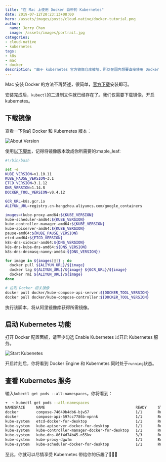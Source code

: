```yaml
---
title: "在 Mac 上使用 Docker 自带的 Kubernetes"
date: 2019-07-12T20:23:13+08:00
hero: /assets/images/posts/cloud-native/docker-tutorial.png
author:
  name: Jerry Chan
  image: /assets/images/portrait.jpg
categories:
- cloud-native
- kubernetes
tags:
- k8s
- mac
- docker
description: "由于 kubernetes 官方镜像仓库被墙，所以在国内想要直接使用 Docker 自带的 kubernetes 要费一番功夫，本文是方法。"
---
```


Mac 安装 Docker 的方法不再赘述，很简单，[官方下载](https://download.docker.com/mac/stable/Docker.dmg)安装即可。

安装完成后，`kubectl`的二进制文件就已经存在了。我们仅需要下载镜像，开启 kubernetes。

## 下载镜像

查看一下你的 Docker 和 Kubernetes 版本：

![About Version](/assets/images/posts/cloud-native/k8s_from_docker.png)

使用[以下脚本](https://gist.github.com/alphajc/ad56aa01da685d665c856551c4d18baf")，记得将镜像版本改成你所需要的:maple_leaf:

```bash
#!/bin/bash

set -e 
KUBE_VERSION=v1.10.11
KUBE_PAUSE_VERSION=3.1
ETCD_VERSION=3.1.12
DNS_VERSION=1.14.8
DOCKER_TOOL_VERSION=v0.4.12

GCR_URL=k8s.gcr.io
ALIYUN_URL=registry.cn-hangzhou.aliyuncs.com/google_containers

images=(kube-proxy-amd64:${KUBE_VERSION}
kube-scheduler-amd64:${KUBE_VERSION}
kube-controller-manager-amd64:${KUBE_VERSION}
kube-apiserver-amd64:${KUBE_VERSION}
pause-amd64:${KUBE_PAUSE_VERSION}
etcd-amd64:${ETCD_VERSION}
k8s-dns-sidecar-amd64:${DNS_VERSION}
k8s-dns-kube-dns-amd64:${DNS_VERSION}
k8s-dns-dnsmasq-nanny-amd64:${DNS_VERSION})

for image in ${images[@]} ; do
  docker pull ${ALIYUN_URL}/${image}
  docker tag ${ALIYUN_URL}/${image} ${GCR_URL}/${image}
  docker rmi ${ALIYUN_URL}/${image}
done

# 拉取 Docker 相关镜像
docker pull docker/kube-compose-api-server:${DOCKER_TOOL_VERSION}
docker pull docker/kube-compose-controller:${DOCKER_TOOL_VERSION}
```

执行该脚本，将从阿里镜像库获得所需镜像。

## 启动 Kubernetes 功能

打开 Docker 配置面板，请至少勾选 Enable Kubernetes 以开启 Kubernetes 服务。

![Start Kubenetes](/assets/images/posts/cloud-native/start_k8s.png)

开启片刻后，你将看到 Docker Engine 和 Kubernetes 同时处于`running`状态。

## 查看 Kubernetes 服务

输入`kubectl get pods --all-namespaces`，你将看到：
```bash
➜  ~ kubectl get pods --all-namespaces
NAMESPACE     NAME                                         READY     STATUS    RESTARTS   AGE
docker        compose-74649b4db6-bjw57                     1/1       Running   0          1m
docker        compose-api-597cc7786b-vpnnk                 1/1       Running   0          1m
kube-system   etcd-docker-for-desktop                      1/1       Running   0          2m
kube-system   kube-apiserver-docker-for-desktop            1/1       Running   0          2m
kube-system   kube-controller-manager-docker-for-desktop   1/1       Running   0          2m
kube-system   kube-dns-86f4d74b45-n55kv                    3/3       Running   0          2m
kube-system   kube-proxy-dgwfm                             1/1       Running   0          2m
kube-system   kube-scheduler-docker-for-desktop            1/1       Running   0          1m
```
至此，你就可以尽情享受 Kubernetes 带给你的乐趣了:tada::palm_tree::tada:
